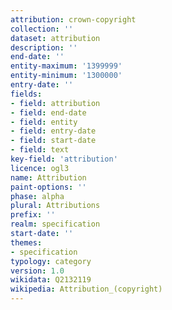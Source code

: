 ```yaml
---
attribution: crown-copyright
collection: ''
dataset: attribution
description: ''
end-date: ''
entity-maximum: '1399999'
entity-minimum: '1300000'
entry-date: ''
fields:
- field: attribution
- field: end-date
- field: entity
- field: entry-date
- field: start-date
- field: text
key-field: 'attribution'
licence: ogl3
name: Attribution
paint-options: ''
phase: alpha
plural: Attributions
prefix: ''
realm: specification
start-date: ''
themes:
- specification
typology: category
version: 1.0
wikidata: Q2132119
wikipedia: Attribution_(copyright)
---
```

